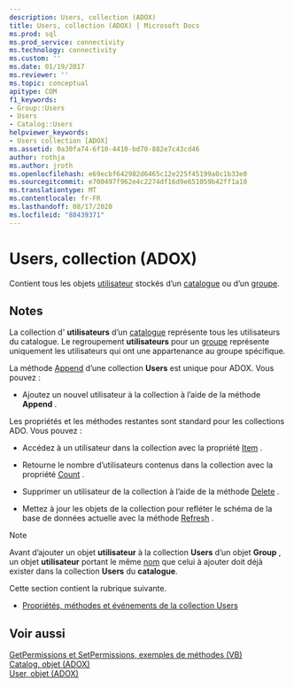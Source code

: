 ```yaml
---
description: Users, collection (ADOX)
title: Users, collection (ADOX) | Microsoft Docs
ms.prod: sql
ms.prod_service: connectivity
ms.technology: connectivity
ms.custom: ''
ms.date: 01/19/2017
ms.reviewer: ''
ms.topic: conceptual
apitype: COM
f1_keywords:
- Group::Users
- Users
- Catalog::Users
helpviewer_keywords:
- Users collection [ADOX]
ms.assetid: 0a30fa74-6f10-4410-bd70-882e7c43cd46
author: rothja
ms.author: jroth
ms.openlocfilehash: e69ecbf642982d6465c12e225f45199a0c1b33e0
ms.sourcegitcommit: e700497f962e4c2274df16d9e651059b42ff1a10
ms.translationtype: MT
ms.contentlocale: fr-FR
ms.lasthandoff: 08/17/2020
ms.locfileid: "88439371"
---
```

# <a name="users-collection-adox"></a>Users, collection (ADOX)
Contient tous les objets [utilisateur](../../../ado/reference/adox-api/user-object-adox.md) stockés d’un [catalogue](../../../ado/reference/adox-api/catalog-object-adox.md) ou d’un [groupe](../../../ado/reference/adox-api/group-object-adox.md).  
  
## <a name="remarks"></a>Notes  
 La collection d' **utilisateurs** d’un [catalogue](../../../ado/reference/adox-api/catalog-object-adox.md) représente tous les utilisateurs du catalogue. Le regroupement **utilisateurs** pour un [groupe](../../../ado/reference/adox-api/group-object-adox.md) représente uniquement les utilisateurs qui ont une appartenance au groupe spécifique.  
  
 La méthode [Append](../../../ado/reference/adox-api/append-method-adox-users.md) d’une collection **Users** est unique pour ADOX. Vous pouvez :  
  
-   Ajoutez un nouvel utilisateur à la collection à l’aide de la méthode **Append** .  
  
 Les propriétés et les méthodes restantes sont standard pour les collections ADO. Vous pouvez :  
  
-   Accédez à un utilisateur dans la collection avec la propriété [Item](../../../ado/reference/ado-api/item-property-ado.md) .  
  
-   Retourne le nombre d’utilisateurs contenus dans la collection avec la propriété [Count](../../../ado/reference/ado-api/count-property-ado.md) .  
  
-   Supprimer un utilisateur de la collection à l’aide de la méthode [Delete](../../../ado/reference/adox-api/delete-method-adox-collections.md) .  
  
-   Mettez à jour les objets de la collection pour refléter le schéma de la base de données actuelle avec la méthode [Refresh](../../../ado/reference/ado-api/refresh-method-ado.md) .  
  
> [!NOTE]
>  Avant d’ajouter un objet **utilisateur** à la collection **Users** d’un objet **Group** , un objet **utilisateur** portant le même [nom](../../../ado/reference/adox-api/name-property-adox.md) que celui à ajouter doit déjà exister dans la collection **Users** du **catalogue**.  
  
 Cette section contient la rubrique suivante.  
  
-   [Propriétés, méthodes et événements de la collection Users](../../../ado/reference/adox-api/users-collection-properties-methods-and-events.md)  
  
## <a name="see-also"></a>Voir aussi  
 [GetPermissions et SetPermissions, exemples de méthodes (VB)](../../../ado/reference/adox-api/getpermissions-and-setpermissions-methods-example-vb.md)   
 [Catalog, objet (ADOX)](../../../ado/reference/adox-api/catalog-object-adox.md)   
 [User, objet (ADOX)](../../../ado/reference/adox-api/user-object-adox.md)
